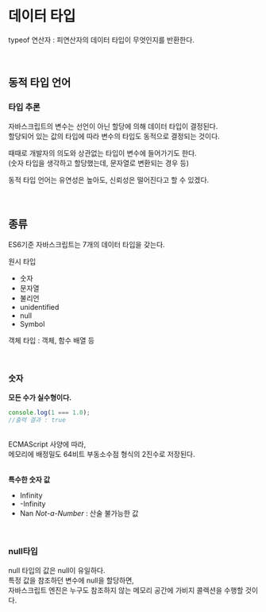# 데이터 타입

typeof 연산자 : 피연산자의 데이터 타입이 무엇인지를 반환한다.

&nbsp;  
## 동적 타입 언어
### 타입 추론
자바스크립트의 변수는 선언이 아닌 할당에 의해 데이터 타입이 결정된다.  
할당되어 있는 값의 타입에 따라 변수의 타입도 동적으로 결정되는 것이다.

때때로 개발자의 의도와 상관없는 타입이 변수에 들어가기도 한다.   
(숫자 타입을 생각하고 할당했는데, 문자열로 변환되는 경우 등)

동적 타입 언어는 유연성은 높아도, 신뢰성은 떨어진다고 할 수 있겠다.
&nbsp;  
&nbsp;  
&nbsp;  
## 종류
ES6기준 자바스크립트는 7개의 데이터 타입을 갖는다. 


원시 타입
- 숫자
- 문자열
- 불리언
- unidentified
- null
- Symbol

객체 타입 : 객체, 함수 배열 등

&nbsp;  
### 숫자
**모든 수가 실수형이다.**  


```javascript
console.log(1 === 1.0);
//출력 결과 : true
```


&nbsp;  
ECMAScript 사양에 따라,   
메모리에 배정밀도 64비트 부동소수점 형식의 2진수로 저장된다.


&nbsp;  
**특수한 숫자 값**
- Infinity
- -Infinity
- Nan *Not-a-Number* : 산술 불가능한 값



&nbsp;  
### null타입
null 타입의 값은 null이 유일하다.  
특정 값을 참조하던 변수에 null을 할당하면,  
자바스크립트 엔진은 누구도 참조하지 않는 메모리 공간에 가비지 콜렉션을 수행할 것이다.